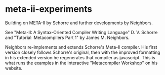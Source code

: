 meta-ii-experiments
===================

Building on META-II by Schorre and further developments by Neighbors.

See "Meta-II: A Syntax-Oriented Compiler Writing Language" D. V. Schorre
and "Tutorial: Metacompilers Part 1" by James M. Neighbors.

Neighbors re-implements and extends Schorre's Meta-II compiler. His first 
version closely follows Schorre's original, then with the improved formatting
in his extended version he regenerates that compiler as javascript. This
is what runs the examples in the interactive "Metacompiler Workshop" on his
website.



